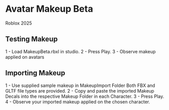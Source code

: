 # Avatar Makeup Beta
Roblox 2025

## Testing Makeup
1 - Load MakeupBeta.rbxl in studio.
2 - Press Play.
3 - Observe makeup applied on avatars

## Importing Makeup
1 - Use supplied sample makeup in MakeupImport Folder
Both FBX and GLTF file types are provided.
2 - Copy and paste the imported Makeup Decals into the respective Makeup Folder in each Character.
3 - Press Play.
4 - Observe your imported makeup applied on the chosen character.